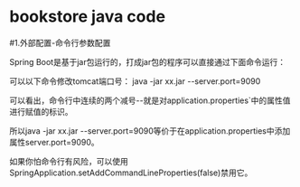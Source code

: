 # bookstore java code

#1.外部配置-命令行参数配置

Spring Boot是基于jar包运行的，打成jar包的程序可以直接通过下面命令运行：

可以以下命令修改tomcat端口号：
java -jar xx.jar --server.port=9090 

可以看出，命令行中连续的两个减号--就是对application.properties`中的属性值进行赋值的标识。

所以java -jar xx.jar --server.port=9090等价于在application.properties中添加属性server.port=9090。

如果你怕命令行有风险，可以使用SpringApplication.setAddCommandLineProperties(false)禁用它。